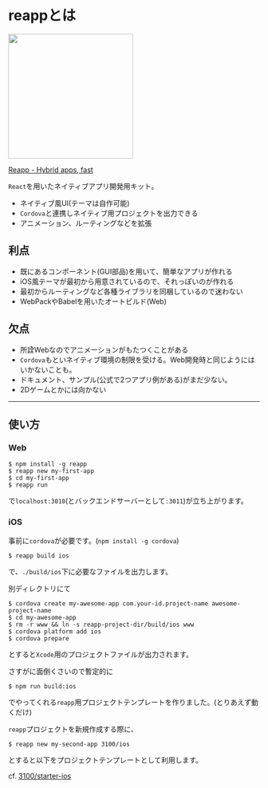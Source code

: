 # reappとは

<img src="http://i.gyazo.com/842b96bcf3a646c81f8a95b883bff694.png" width="250px" />

[Reapp - Hybrid apps, fast](http://reapp.io/)

`React`を用いたネイティブアプリ開発用キット。

- ネイティブ風UI(テーマは自作可能)
- `Cordova`と連携しネイティブ用プロジェクトを出力できる
- アニメーション、ルーティングなどを拡張

## 利点

- 既にあるコンポーネント(GUI部品)を用いて、簡単なアプリが作れる
- iOS風テーマが最初から用意されているので、それっぽいのが作れる
- 最初からルーティングなど各種ライブラリを同梱しているので迷わない
- WebPackやBabelを用いたオートビルド(Web)

## 欠点

- 所詮Webなのでアニメーションがもたつくことがある
- `Cordova`もといネイティブ環境の制限を受ける。Web開発時と同じようにはいかないことも。
- ドキュメント、サンプル(公式で2つアプリ例がある)がまだ少ない。
- 2Dゲームとかには向かない

---

## 使い方

### Web

~~~
$ npm install -g reapp
$ reapp new my-first-app
$ cd my-first-app
$ reapp run
~~~

で`localhost:3010`(とバックエンドサーバーとして`:3011`)が立ち上がります。

### iOS

事前に`cordova`が必要です。(`npm install -g cordova`)

~~~
$ reapp build ios
~~~

で、`./build/ios`下に必要なファイルを出力します。

別ディレクトリにて

~~~
$ cordova create my-awesome-app com.your-id.project-name awesome-project-name
$ cd my-awesome-app
$ rm -r www && ln -s reapp-project-dir/build/ios www
$ cordova platform add ios
$ cordova prepare
~~~

とすると`Xcode`用のプロジェクトファイルが出力されます。

さすがに面倒くさいので暫定的に

~~~
$ npm run build:ios
~~~

でやってくれる`reapp`用プロジェクトテンプレートを作りました。(とりあえず動くだけ)

`reapp`プロジェクトを新規作成する際に、

~~~
$ reapp new my-second-app 3100/ios
~~~

とすると以下をプロジェクトテンプレートとして利用します。

cf. [3100/starter-ios](https://github.com/3100/starter-ios)
